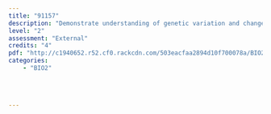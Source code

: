 ```yaml
---
title: "91157"
description: "Demonstrate understanding of genetic variation and change"
level: "2"
assessment: "External"
credits: "4"
pdf: "http://c1940652.r52.cf0.rackcdn.com/503eacfaa2894d10f700078a/BIO2+as91157.pdf"
categories:
    - "BIO2"
    
    
    
    
---
```

